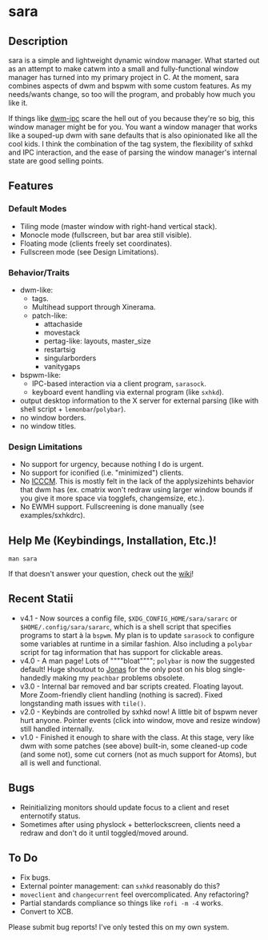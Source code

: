 sara
=====
Description
-------
sara is a simple and lightweight dynamic window manager. What started out as an attempt to make catwm into a small and fully-functional window manager has turned into my primary project in C. At the moment, sara combines aspects of dwm and bspwm with some custom features. As my needs/wants change, so too will the program, and probably how much you like it.

If things like [dwm-ipc](https://github.com/mihirlad55/dwm-ipc) scare the hell out of you because they're so big, this window manager might be for you. You want a window manager that works like a souped-up dwm with sane defaults that is also opinionated like all the cool kids. I think the combination of the tag system, the flexibility of sxhkd and IPC interaction, and the ease of parsing the window manager's internal state are good selling points.

Features
-----
### Default Modes
* Tiling mode (master window with right-hand vertical stack).
* Monocle mode (fullscreen, but bar area still visible).
* Floating mode (clients freely set coordinates).
* Fullscreen mode (see Design Limitations).

### Behavior/Traits
* dwm-like:
	* tags.
	* Multihead support through Xinerama.
	* patch-like:
		* attachaside
		* movestack
		* pertag-like: layouts, master_size
		* restartsig
		* singularborders
		* vanitygaps
* bspwm-like:
	* IPC-based interaction via a client program, `sarasock`.
	* keyboard event handling via external program (like `sxhkd`).
* output desktop information to the X server for external parsing (like with shell script + `lemonbar`/`polybar`).
* no window borders.
* no window titles.

### Design Limitations
* No support for urgency, because nothing I do is urgent.
* No support for iconified (i.e. "minimized") clients.
* No [ICCCM](https://web.archive.org/web/20190617214524/https://raw.githubusercontent.com/kfish/xsel/1a1c5edf0dc129055f7764c666da2dd468df6016/rant.txt). This is mostly felt in the lack of the applysizehints behavior that dwm has (ex. cmatrix won't redraw using larger window bounds if you give it more space via togglefs, changemsize, etc.).
* No EWMH support. Fullscreening is done manually (see examples/sxhkdrc).


Help Me (Keybindings, Installation, Etc.)!
-------------------------------------------
`man sara`

If that doesn't answer your question, check out the [wiki](https://github.com/gitluin/sara/wiki)!

Recent Statii
------
 * v4.1		- Now sources a config file, `$XDG_CONFIG_HOME/sara/sararc` or `$HOME/.config/sara/sararc`, which is a shell script that specifies programs to start à la `bspwm`. My plan is to update `sarasock` to configure some variables at runtime in a similar fashion. Also including a `polybar` script for tag information that has support for clickable areas.
 * v4.0		- A man page! Lots of """"bloat""""; `polybar` is now the suggested default! Huge shoutout to [Jonas](https://jonas-langlotz.de/2020/10/05/polybar-on-dwm) for the only post on his blog single-handedly making my `peachbar` problems obsolete.
 * v3.0		- Internal bar removed and bar scripts created. Floating layout. More Zoom-friendly client handling (nothing is sacred). Fixed longstanding math issues with `tile()`.
 * v2.0		- Keybinds are controlled by sxhkd now! A little bit of bspwm never hurt anyone. Pointer events (click into window, move and resize window) still handled internally.
 * v1.0 	- Finished it enough to share with the class. At this stage, very like dwm with some patches (see above) built-in, some cleaned-up code (and some not), some cut corners (not as much support for Atoms), but all is well and functional.

Bugs
----
 * Reinitializing monitors should update focus to a client and reset enternotify status.
 * Sometimes after using physlock + betterlockscreen, clients need a redraw and don't do it until toggled/moved around.

To Do
----
 * Fix bugs.
 * External pointer management: can `sxhkd` reasonably do this?
 * `moveclient` and `changecurrent` feel overcomplicated. Any refactoring?
 * Partial standards compliance so things like `rofi -m -4` works.
 * Convert to XCB.

Please submit bug reports! I've only tested this on my own system.
